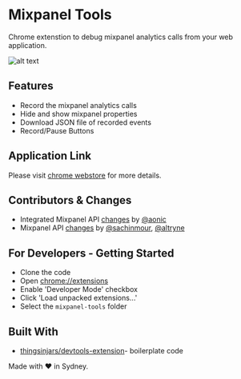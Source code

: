 # Mixpanel Tools

Chrome extenstion to debug mixpanel analytics calls from your web application.


![alt text](https://raw.githubusercontent.com/nithincvpoyyil/mixpanel-tools/master/assets/images/banner.png)


## Features

* Record the mixpanel analytics calls
* Hide and show mixpanel properties
* Download JSON file of recorded events
* Record/Pause Buttons



## Application Link

Please visit [chrome webstore](https://chrome.google.com/webstore/detail/mixpanel-tools/eifepbfdgonblafppielmnnihcopdlpo) for more details.

## Contributors & Changes  

* Integrated Mixpanel API [changes](https://github.com/nithincvpoyyil/mixpanel-tools/pull/3) by [@aonic](https://github.com/aonic)
* Mixpanel API [changes](https://github.com/nithincvpoyyil/mixpanel-tools/pull/12) by [@sachinmour](https://github.com/sachinmour), [@altryne](https://github.com/altryne)


## For Developers  - Getting Started

 * Clone the code
 * Open [chrome://extensions](chrome://extensions)
 * Enable 'Developer Mode' checkbox
 * Click 'Load unpacked extensions...'
 * Select the `mixpanel-tools` folder


## Built With

* [thingsinjars/devtools-extension](https://github.com/thingsinjars/devtools-extension)- boilerplate code

Made with ❤️ in Sydney.
